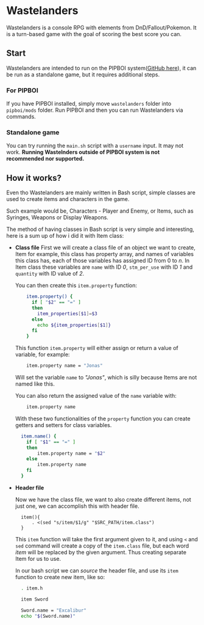 # Wastelanders

Wastelanders is a console RPG with elements from DnD/Fallout/Pokemon.
It is a turn-based game with the goal of scoring the best score you can.

## Start

Wastelanders are intended to run on the PIPBOI system([GitHub here](https://github.com/MurasakiAki/pipboi)), it can be run as a standalone game, but it requires additional steps.

### For PIPBOI

If you have PIPBOI installed, simply move `wastelanders` folder into `pipboi/mods` folder. Run PIPBOI and then you can run Wastelanders via commands.

### Standalone game

You can try running the `main.sh` script with a `username` input.
It may not work. **Running Wastelnders outside of PIPBOI system is not recommended nor supported.**

## How it works?

Even tho Wastelanders are mainly written in Bash script, simple classes are used to create items and characters in the game.

Such example would be, Characters - Player and Enemy, or Items, such as Syringes, Weapons or Display Weapons.

The method of having classes in Bash script is very simple and interesting, here is a sum up of how i did it with Item class:

- **Class file**
  First we will create a class file of an object we want to create, Item for example, this class has property array, and names of variables this class has, each of those variables has assigned ID from 0 to _n_. In Item class these variables are `name` with ID _0_, `stm_per_use` with ID _1_ and `quantity` with ID value of _2_.

  You can then create this `item.property` function:

  ```bash
      item.property() {
        if [ "$2" == "=" ]
        then
          item_properties[$1]=$3
        else
          echo ${item_properties[$1]}
        fi
      }
  ```

  This function `item.property` will either assign or return a value of variable, for example:

  ```bash
      item.property name = "Jonas"
  ```

  Will set the variable `name` to _"Jonas"_, which is silly because Items are not named like this.

  You can also return the assigned value of the `name` variable with:

  ```bash
      item.property name
  ```

  With these two functionalities of the `property` function you can create getters and setters for class variables.

  ```bash
    item.name() {
      if [ "$1" == "=" ]
      then
          item.property name = "$2"
      else
          item.property name
      fi
    }
  ```

- **Header file**

  Now we have the class file, we want to also create different items, not just one, we can accomplish this with header file.

  ```header
    item(){
        . <(sed "s/item/$1/g" "$SRC_PATH/item.class")
    }
  ```

  This `item` function will take the first argument given to it, and using `<` and `sed` command will create a copy of the `item.class` file, but each word _item_ will be replaced by the given argument. Thus creating separate Item for us to use.

  In our bash script we can _source_ the header file, and use its `item` function to create new item, like so:

  ```bash
    . item.h

    item Sword

    Sword.name = "Excalibur"
    echo "$(Sword.name)"
  ```

